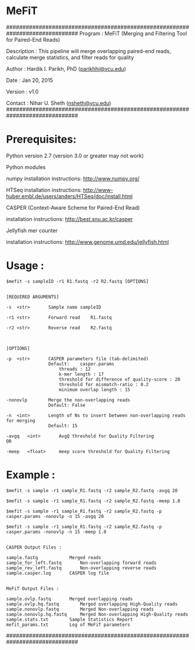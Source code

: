 # MeFiT

##############################################################################
Program : MeFiT (Merging and Filtering Tool for Paired-End Reads)

Description : This pipeline will merge overlapping paired-end reads, calculate 
              merge statistics, and filter reads for quality


Author : Hardik I. Parikh, PhD (parikhhi@vcu.edu)

Date : Jan 20, 2015

Version : v1.0

Contact : Nihar U. Sheth (nsheth@vcu.edu)
##############################################################################


# Prerequisites:


Python version 2.7 (version 3.0 or greater may not work)


Python modules
 
numpy 	installation instructions:	http://www.numpy.org/

HTSeq 	installation instructions:	http://www-huber.embl.de/users/anders/HTSeq/doc/install.html
	

CASPER (Context-Aware Scheme for Paired-End Read)

installation instructions:	http://best.snu.ac.kr/casper


Jellyfish mer counter

installation instructions:	http://www.genome.umd.edu/jellyfish.html



# Usage : 
	$mefit -s sampleID -r1 R1.fastq -r2 R2.fastq [OPTIONS]


	[REQUIRED ARGUMENTS]

	-s	<str>		Sample name	sampleID

	-r1	<str>		Forward read	R1.fastq

	-r2	<str>		Reverse read	R2.fastq 



	[OPTIONS]

	-p	<str>		CASPER parameters file (tab-delimited) 
					Default:    casper.params
						threads : 12
						k-mer length : 17
						threshold for difference of quality-score : 20
						threshold for mismatch-ratio : 0.2
						minimum overlap length : 15

	-nonovlp		Merge the non-overlapping reads 
					Default: False		

	-n	<int>		Length of Ns to insert between non-overlapping reads for merging
					Default: 15

	-avgq	<int>		AvgQ threshold for Quality Filtering
	OR
	
	-meep	<float>		meep score threshold for Quality Filtering


# Example :

	$mefit -s sample -r1 sample_R1.fastq -r2 sample_R2.fastq -avgq 20

	$mefit -s sample -r1 sample_R1.fastq -r2 sample_R2.fastq -meep 1.0

	$mefit -s sample -r1 sample_R1.fastq -r2 sample_R2.fastq -p casper.params -nonovlp -n 15 -avgq 20

	$mefit -s sample -r1 sample_R1.fastq -r2 sample_R2.fastq -p casper.params -nonovlp -n 15 -meep 1.0

	
	CASPER Output Files :
	
	sample.fastq			Merged reads
	sample_for_left.fastq		Non-overlapping forward reads
	sample_rev_left.fastq		Non-overlapping reverse reads
	sample.casper.log		CASPER log file
	

	MeFiT Output Files :

	sample.ovlp.fastq		Merged overlapping reads
	sample.ovlp.hq.fastq		Merged overlapping High-Quality reads
	sample.nonovlp.fastq		Merged Non-overlapping reads
	sample.nonovlp.hq.fastq		Merged Non-overlapping High-Quality reads
	sample.stats.txt		Sample Statistics Report
	mefit_params.txt		Log of MeFiT parameters

##############################################################################
